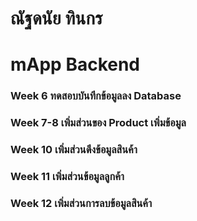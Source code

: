 # ณัฐดนัย ทินกร
# mApp Backend
### Week 6 ทดสอบบันทึกข้อมูลลง Database
### Week 7-8 เพิ่มส่วนของ Product เพิ่มข้อมูล
### Week 10 เพิ่มส่วนดึงข้อมูลสินค้า
### Week 11 เพิ่มส่วนข้อมูลลูกค้า
### Week 12 เพิ่มส่วนการลบข้อมูลสินค้า